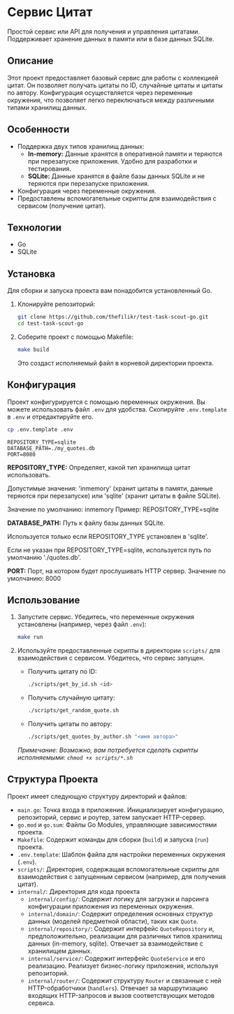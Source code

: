 # Сервис Цитат

Простой сервис или API для получения и управления цитатами. Поддерживает хранение данных в памяти или в базе данных SQLite.

## Описание

Этот проект предоставляет базовый сервис для работы с коллекцией цитат. Он позволяет получать цитаты по ID, случайные цитаты и цитаты по автору. Конфигурация осуществляется через переменные окружения, что позволяет легко переключаться между различными типами хранилищ данных.

## Особенности

*   Поддержка двух типов хранилищ данных:
    *   **In-memory:** Данные хранятся в оперативной памяти и теряются при перезапуске приложения. Удобно для разработки и тестирования.
    *   **SQLite:** Данные хранятся в файле базы данных SQLite и не теряются при перезапуске приложения.
*   Конфигурация через переменные окружения.
*   Предоставлены вспомогательные скрипты для взаимодействия с сервисом (получение цитат).

## Технологии

*   Go
*   SQLite

## Установка

Для сборки и запуска проекта вам понадобится установленный Go.

1.  Клонируйте репозиторий:
    ```bash
    git clone https://github.com/thefilikr/test-task-scout-go.git
    cd test-task-scout-go
    ```
2.  Соберите проект с помощью Makefile:
    ```bash
    make build
    ```
    Это создаст исполняемый файл в корневой директории проекта.

## Конфигурация

Проект конфигурируется с помощью переменных окружения. Вы можете использовать файл `.env` для удобства. Скопируйте `.env.template` в `.env` и отредактируйте его.

```bash
cp .env.template .env
```
```dotenv
REPOSITORY_TYPE=sqlite
DATABASE_PATH=./my_quotes.db
PORT=8080
```

**REPOSITORY_TYPE:** Определяет, какой тип хранилища цитат использовать.

Допустимые значения: 'inmemory' (хранит цитаты в памяти, данные теряются при перезапуске)
или 'sqlite' (хранит цитаты в файле SQLite).

Значение по умолчанию: inmemory
Пример: REPOSITORY_TYPE=sqlite


**DATABASE_PATH:** Путь к файлу базы данных SQLite.

Используется только если REPOSITORY_TYPE установлен в 'sqlite'.

Если не указан при REPOSITORY_TYPE=sqlite, используется путь по умолчанию './quotes.db'.

**PORT:** Порт, на котором будет прослушивать HTTP сервер.
Значение по умолчанию: 8000


## Использование

1.  Запустите сервис. Убедитесь, что переменные окружения установлены (например, через файл `.env`):
    ```bash
    make run
    ```

2.  Используйте предоставленные скрипты в директории `scripts/` для взаимодействия с сервисом. Убедитесь, что сервис запущен.

    *   Получить цитату по ID:
        ```bash
        ./scripts/get_by_id.sh <id>
        ```
    *   Получить случайную цитату:
        ```bash
        ./scripts/get_random_quote.sh
        ```
    *   Получить цитаты по автору:
        ```bash
        ./scripts/get_quotes_by_author.sh "<имя автора>"
        ```

    *Примечание: Возможно, вам потребуется сделать скрипты исполняемыми: `chmod +x scripts/*.sh`*

## Структура Проекта

Проект имеет следующую структуру директорий и файлов:

*   `main.go`: Точка входа в приложение. Инициализирует конфигурацию, репозиторий, сервис и роутер, затем запускает HTTP-сервер.
*   `go.mod` и `go.sum`: Файлы Go Modules, управляющие зависимостями проекта.
*   `Makefile`: Содержит команды для сборки (`build`) и запуска (`run`) проекта.
*   `.env.template`: Шаблон файла для настройки переменных окружения (`.env`).
*   `scripts/`: Директория, содержащая вспомогательные скрипты для взаимодействия с запущенным сервисом (например, для получения цитат).
*   `internal/`: Директория для кода проекта 
    *   `internal/config/`: Содержит логику для загрузки и парсинга конфигурации приложения из переменных окружения.
    *   `internal/domain/`: Содержит определения основных структур данных (моделей предметной области), таких как `Quote`.
    *   `internal/repository/`: Содержит интерфейс `QuoteRepository` и, предположительно, реализации для различных типов хранилищ данных (in-memory, sqlite). Отвечает за взаимодействие с хранилищем данных.
    *   `internal/service/`: Содержит интерфейс `QuoteService` и его реализацию. Реализует бизнес-логику приложения, используя репозиторий.
    *   `internal/router/`: Содержит структуру `Router` и связанные с ней HTTP-обработчики (`handlers`). Отвечает за маршрутизацию входящих HTTP-запросов и вызов соответствующих методов сервиса.
